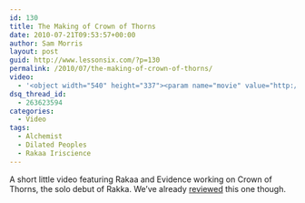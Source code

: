 ```yaml
---
id: 130
title: The Making of Crown of Thorns
date: 2010-07-21T09:53:57+00:00
author: Sam Morris
layout: post
guid: http://www.lessonsix.com/?p=130
permalink: /2010/07/the-making-of-crown-of-thorns/
video:
  - '<object width="540" height="337"><param name="movie" value="http://www.youtube.com/v/2nGeZ_WAeEU?fs=1&hl=en_GB"></param><param name="allowFullScreen" value="true"></param><param name="allowscriptaccess" value="always"></param><embed src="http://www.youtube.com/v/2nGeZ_WAeEU?fs=1&hl=en_GB" type="application/x-shockwave-flash" width="540" height="337" allowscriptaccess="always" allowfullscreen="true"></embed></object>'
dsq_thread_id:
  - 263623594
categories:
  - Video
tags:
  - Alchemist
  - Dilated Peoples
  - Rakaa Iriscience
---
```

A short little video featuring Rakaa and Evidence working on Crown of Thorns, the solo debut of Rakka. We&#8217;ve already [reviewed](http://www.lessonsix.com/2010/07/review-rakaas-crown-of-thorns/) this one though.